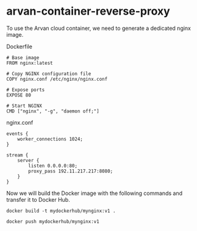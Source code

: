 # arvan-container-reverse-proxy

To use the Arvan cloud container, we need to generate a dedicated nginx image.

Dockerfile
```
# Base image
FROM nginx:latest

# Copy NGINX configuration file
COPY nginx.conf /etc/nginx/nginx.conf

# Expose ports
EXPOSE 80

# Start NGINX
CMD ["nginx", "-g", "daemon off;"]

```

nginx.conf

```
events {
    worker_connections 1024;
}

stream {
    server {
        listen 0.0.0.0:80;
        proxy_pass 192.11.217.217:8080;
    }
}
```
Now we will build the Docker image with the following commands and transfer it to Docker Hub.

```
docker build -t mydockerhub/mynginx:v1 .
```
```
docker push mydockerhub/mynginx:v1
```
